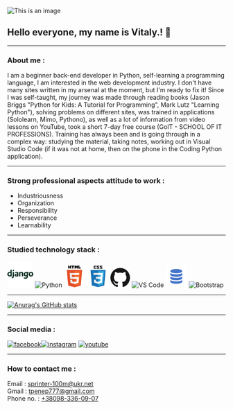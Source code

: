 
![This is an image](https://upload.wikimedia.org/wikipedia/commons/thumb/f/f8/Python_logo_and_wordmark.svg/2560px-Python_logo_and_wordmark.svg.png)

##  Hello everyone, my name is Vitaly.! 👋

<hr>

### About me : <br>
I am a beginner back-end developer in Python, self-learning a programming language, I am interested in the web development industry. I don't have many sites written in my arsenal at the moment, but I'm ready to fix it! Since I was self-taught, my journey was made through reading books (Jason Briggs "Python for Kids: A Tutorial for Programming", Mark Lutz "Learning Python"), solving problems on different sites, was trained in applications (Sololearn, Mimo, Pythono), as well as a lot of information from video lessons on YouTube, took a short 7-day free course (GoIT - SCHOOL OF IT PROFESSIONS). Training has always been and is going through in a complex way: studying the material, taking notes, working out in Visual Studio Code (if it was not at home, then on the phone in the Coding Python application).
<hr>

### Strong professional aspects attitude to work :
- Industriousness
- Organization
- Responsibility
- Perseverance
- Learnability
<hr>

### Studied technology stack :
<img title="Django" height="60" src="https://raw.githubusercontent.com/github/explore/80688e429a7d4ef2fca1e82350fe8e3517d3494d/topics/django/django.png" style="max-width: 100%;"> <img title="Python" height="45" src="https://avatars0.githubusercontent.com/u/1525981?s=200&amp;v=4" style="max-width: 100%;">
<img title="HTML5" height="50" src="https://raw.githubusercontent.com/github/explore/80688e429a7d4ef2fca1e82350fe8e3517d3494d/topics/html/html.png" style="max-width: 100%;"> 
<img alt="CSS 3" title="CSS 3" src="https://raw.githubusercontent.com/github/explore/80688e429a7d4ef2fca1e82350fe8e3517d3494d/topics/css/css.png" height="50" style="max-width: 100%;">
<img alt="GitHub" title="GitHub" src="https://raw.githubusercontent.com/github/explore/78df643247d429f6cc873026c0622819ad797942/topics/github/github.png" height="45" style="max-width: 100%;"> <img title="VS Code" alt="VS Code" width="50px" src="https://camo.githubusercontent.com/e9141be13e6bea8c50af6d48f64700246faed666040ead23e74d4fc27bf411e3/68747470733a2f2f696d672e69636f6e73382e636f6d2f666c75656e742f34382f3030303030302f76697375616c2d73747564696f2d636f64652d323031392e706e67" data-canonical-src="https://img.icons8.com/fluent/48/000000/visual-studio-code-2019.png" style="max-width: 100%;"> <img title="SQL" alt="SQL" width="50px" src="https://raw.githubusercontent.com/github/explore/master/topics/sql/sql.png" style="max-width: 100%;"> <img title="Bootstrap" src="https://github.com/MarikIshtar007/MarikIshtar007/raw/master/images/bootstrap.svg" width="50" style="max-width: 100%;">

<hr>

[![Anurag's GitHub stats](https://github-readme-stats.vercel.app/api?username=ZhankovVG&show_icons=true&theme=tokyonight)](https://github.com/anuraghazra/github-readme-stats)

<hr>

### Social media :
[<img src="https://camo.githubusercontent.com/6acccefe72a9ad3380c0802e7a78988adad9d186eefff43b715bd7d7d07dc52a/68747470733a2f2f696d672e69636f6e73382e636f6d2f636f6c6f722f39362f3030303030302f66616365626f6f6b2e706e67" alt="facebook" data-canonical-src="https://img.icons8.com/color/96/000000/facebook.png" style="max-width: 100%;">](https://www.facebook.com/profile.php?id=100025923456368)[<img src="https://camo.githubusercontent.com/13b4ab64e1a639ef039c1688b03c7a1a0aaa875a1858fa56888aa09c492aac6a/68747470733a2f2f696d672e69636f6e73382e636f6d2f636f6c6f722f39362f3030303030302f696e7374616772616d2d6e65772e706e67" alt="instagram" data-canonical-src="https://img.icons8.com/color/96/000000/instagram-new.png" style="max-width: 100%;">](https://www.instagram.com/trenirovannyi/) [<img src="https://camo.githubusercontent.com/aec347ccecfb57c504334b6723d26a419c1e7a871d467603d0a301272d5ac329/68747470733a2f2f696d672e69636f6e73382e636f6d2f636f6c6f722f39362f3030303030302f796f75747562652e706e67" alt="youtube" data-canonical-src="https://img.icons8.com/color/96/000000/youtube.png" style="max-width: 100%;">](https://www.youtube.com/channel/https://www.youtube.com/channel/UC5wo3B7nxMAzMII8EtLDQLQ)

<hr>

### How to contact me :

Email :  [sprinter-100m@ukr.net](http://sprinter-100m@ukr.net)<br>
Gmail : [tpenep777@gmail.com](http://tpenep777@gmail.com)<br>
Phone no. : <a href="+38098-336-09-07"> +38098-336-09-07</a>
